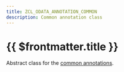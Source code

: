 ```yaml
---
title: ZCL_ODATA_ANNOTATION_COMMON
description: Common annotation class
---
```

#  {{ $frontmatter.title }}

Abstract class for the [common annotations](https://sap.github.io/odata-vocabularies/vocabularies/Common.html).


